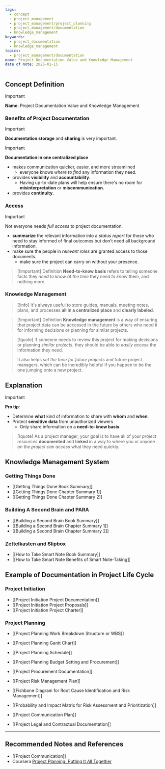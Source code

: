 ```yaml
---
tags:
  - concept
  - project_management
  - project_management/project_planning
  - project_management/documentation
  - knowledge_management
keywords:
  - project_documentation
  - knowledge_management
topics:
  - project_management/documentation
name: Project Documentation Value and Knowledge Management
date of note: 2025-01-15
---
```


## Concept Definition

>[!important]
>**Name**: Project Documentation Value and Knowledge Management

### Benefits of Project Documentation

>[!important] 
>**Documentation storage** and **sharing** is very important.

>[!important]
>**Documentation in one centralized place** 
>- makes communication quicker, easier, and more streamlined
>	- everyone knows *where to find* any information they need.
>- provides **visibility** and **accountability**.
>	- Having up-to-date plans will help ensure there's no room for **misinterpretation** or **miscommunication**.
>- provides **continuity**.

### Access

>[!important]
>Not everyone needs *full access* to project documentation.
>- **summarize** the relevant information into a *status report* for those who need to stay informed of final outcomes but don't need all background information.
>- make sure the people in *relevant roles* are granted access to those documents.
>	- make sure the project can carry on without your presence.

>[!important] Definition
>**Need-to-know basis** refers to telling someone facts they *need to know* *at the time* they *need to know* them, and nothing more. 

### Knowledge Management

>[!info]
>It's always useful to store guides, manuals, meeting notes, plans, and processes **all in a centralized place** and **clearly labeled**.


>[!important] Definition
>**Knowledge management** is a way of ensuring that project data can be accessed in the future by others who need it for informing decisions or planning for similar projects.

>[!quote]
>If someone needs to review this project for making decisions or planning *similar projects*, they should be able to *easily access* the information they need.
>
>It also helps *set the tone for future projects* and future project managers, which can be incredibly helpful if you happen to be the one jumping onto a new project.


## Explanation

>[!important]
>**Pro tip**: 
>- Determine **what** kind of information to share with **whom** and **when**.
>- Protect **sensitive data** from unauthorized viewers
>	- Only share information on a **need-to-know basis**

>[!quote]
>As a project manager, your goal is to have all of your *project resources* **documented** and **linked** in a way to where you or anyone *on the project can access* what they need quickly.


## Knowledge Management System

### Getting Things Done

- [[Getting Things Done Book Summary]]
- [[Getting Things Done Chapter Summary 1]]
- [[Getting Things Done Chapter Summary 2]]


### Building A Second Brain and PARA

- [[Building a Second Brain Book Summary]]
- [[Building a Second Brain Chapter Summary 1]]
- [[Building a Second Brain Chapter Summary 2]]

### Zettelkasten and Slipbox

- [[How to Take Smart Note Book Summary]]
- [[How to Take Smart Note Benefits of Smart Note-Taking]]



## Example of Documentation in Project Life Cycle

### Project Initiation

- [[Project Initiation Project Documentation]]
- [[Project Initiation Project Proposals]]
- [[Project Initiation Project Charter]]

### Project Planning

- [[Project Planning Work Breakdown Structure or WBS]]

- [[Project Planning Gantt Chart]]
- [[Project Planning Schedule]]

- [[Project Planning Budget Setting and Procurement]]
- [[Project Procurement Documentation]]

- [[Project Risk Management Plan]]
- [[Fishbone Diagram for Root Cause Identification and Risk Management]]
- [[Probability and Impact Matrix for Risk Assessment and Prioritization]]


- [[Project Communication Plan]]

- [[Project Legal and Contractual Documentation]]




-----------
##  Recommended Notes and References


- [[Project Communication]]
- Coursera [Project Planning: Putting It All Together](https://www.coursera.org/learn/project-planning-google/home/welcome)